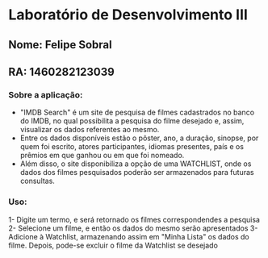 # Laboratório de Desenvolvimento III

## Nome: Felipe Sobral
## RA: 1460282123039


### Sobre a aplicação:
- "IMDB Search" é um site de pesquisa de filmes cadastrados no banco do IMDB, no qual possibilita a pesquisa do filme desejado e, assim, visualizar os dados referentes ao mesmo.
- Entre os dados disponíveis estão o pôster, ano, a duração, sinopse, por quem foi escrito, atores participantes, idiomas presentes, país e os prêmios em que ganhou ou em que foi nomeado.
- Além disso, o site disponibiliza a opção de uma WATCHLIST, onde os dados dos filmes pesquisados poderão ser armazenados para futuras consultas.

### Uso:
1- Digite um termo, e será retornado os filmes correspondendes a pesquisa
2- Selecione um filme, e então os dados do mesmo serão apresentados
3- Adicione à Watchlist, armazenando assim em "Minha Lista" os dados do filme. Depois, pode-se excluir o filme da Watchlist se desejado
